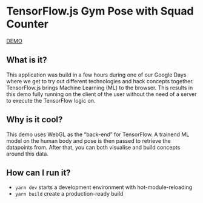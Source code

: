 # TensorFlow.js Gym Pose with Squad Counter

[DEMO](https://tensor-flow-gym-pose.davebitter.com/)

## What is it?

This application was build in a few hours during one of our Google Days where we get to try out different technologies and hack concepts together. TensorFlow.js brings Machine Learning (ML) to the browser. This results in this demo fully running on the client of the user without the need of a server to execute the TensorFlow logic on.

## Why is it cool?

This demo uses WebGL as the “back-end” for TensorFlow. A trainend ML model on the human body and pose is then passed to retrieve the datapoints from. After that, you can both visualise and build concepts around this data.

## How can I run it?

- `yarn dev` starts a development environment with hot-module-reloading
- `yarn build` create a production-ready build
